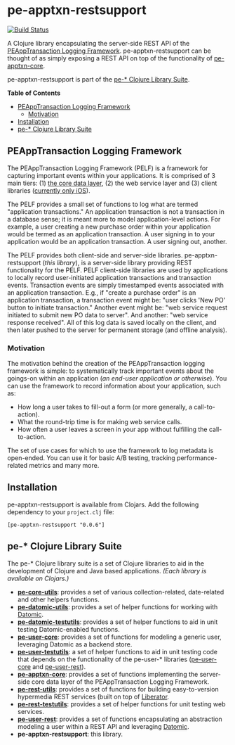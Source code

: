 # pe-apptxn-restsupport

[![Build Status](https://travis-ci.org/evanspa/pe-apptxn-restsupport.svg)](https://travis-ci.org/evanspa/pe-apptxn-restsupport)

A Clojure library encapsulating the server-side REST API of the [PEAppTransaction Logging Framework](#peapptransaction-logging-framework).  pe-apptxn-restsupport can be thought of as simply exposing a REST API on top of the functionality of [pe-apptxn-core](https://github.com/evanspa/pe-apptxn-core).

pe-apptxn-restsupport is part of the
[pe-* Clojure Library Suite](#pe--clojure-library-suite).

<!-- START doctoc generated TOC please keep comment here to allow auto update -->
<!-- DON'T EDIT THIS SECTION, INSTEAD RE-RUN doctoc TO UPDATE -->
**Table of Contents**
- [PEAppTransaction Logging Framework](#peapptransaction-logging-framework)
  - [Motivation](#motivation)
- [Installation](#installation)
- [pe-* Clojure Library Suite](#pe--clojure-library-suite)

<!-- END doctoc generated TOC please keep comment here to allow auto update -->

## PEAppTransaction Logging Framework

The PEAppTransaction Logging Framework (PELF) is a framework for capturing important
events within your applications.  It is comprised of 3 main tiers: (1)
[the core data layer](https://github.com/evanspa/pe-apptxn-core), (2)
the web service layer
and (3) client libraries ([currently only iOS](https://github.com/evanspa/PEAppTransaction-Logger)).

The PELF provides a small set of functions to log what are termed "application transactions."  An application transaction is not a transaction in a database sense; it is meant more to model application-level actions.  For example, a user creating a new purchase order within your application would be termed as an application transaction.  A user signing in to your application would be an application transaction.  A user signing out, another.

The PELF provides both client-side and server-side libraries.  pe-apptxn-restsupport (*this library*), is a server-side library providing REST functionality for the PELF.  PELF client-side libraries are used by applications to locally record user-initiated application transactions and transaction events.  Transaction events are simply timestamped events associated with an application transaction.  E.g., if "create a purchase order" is an application transaction, a transaction event might be: "user clicks 'New PO' button to initiate transaction."  Another event might be: "web service request initiated to submit new PO data to server".  And another: "web service response received".  All of this log data is saved locally on the client, and then later pushed to the server for permanent storage (and offline analysis).

### Motivation

The motivation behind the creation of the PEAppTransaction logging framework is
simple: to systematically track important events about the goings-on within an
application (*an end-user application or otherwise*).  You can use the framework
to record information about your application, such as:
+ How long a user takes to fill-out a form (or more generally, a call-to-action).
+ What the round-trip time is for making web service calls.
+ How often a user leaves a screen in your app without fulfilling the
call-to-action.

The set of use cases for which to use the framework to log metadata is
open-ended.  You can use it for basic A/B testing, tracking performance-related
metrics and many more.

## Installation

pe-apptxn-restsupport is available from Clojars.  Add the following dependency to your
`project.clj` file:

```
[pe-apptxn-restsupport "0.0.6"]
```

## pe-* Clojure Library Suite
The pe-* Clojure library suite is a set of Clojure libraries to aid in the
development of Clojure and Java based applications.
*(Each library is available on Clojars.)*
+ **[pe-core-utils](https://github.com/evanspa/pe-core-utils)**: provides a set
  of various collection-related, date-related and other helpers functions.
+ **[pe-datomic-utils](https://github.com/evanspa/pe-datomic-utils)**: provides
  a set of helper functions for working with [Datomic](https://www.datomic.com).
+ **[pe-datomic-testutils](https://github.com/evanspa/pe-datomic-testutils)**: provides
  a set of helper functions to aid in unit testing Datomic-enabled functions.
+ **[pe-user-core](https://github.com/evanspa/pe-user-core)**: provides
  a set of functions for modeling a generic user, leveraging Datomic as a
  backend store.
+ **[pe-user-testutils](https://github.com/evanspa/pe-user-testutils)**: a set of helper functions to aid in unit testing
code that depends on the functionality of the pe-user-* libraries
([pe-user-core](https://github.com/evanspa/pe-user-core) and [pe-user-rest](https://github.com/evanspa/pe-user-rest)).
+ **[pe-apptxn-core](https://github.com/evanspa/pe-apptxn-core)**: provides a
  set of functions implementing the server-side core data layer of the
  PEAppTransaction Logging Framework.
+ **[pe-rest-utils](https://github.com/evanspa/pe-rest-utils)**: provides a set
  of functions for building easy-to-version hypermedia REST services (built on
  top of [Liberator](http://clojure-liberator.github.io/liberator/).
+ **[pe-rest-testutils](https://github.com/evanspa/pe-rest-testutils)**: provides
  a set of helper functions for unit testing web services.
+ **[pe-user-rest](https://github.com/evanspa/pe-user-rest)**: provides a set of
  functions encapsulating an abstraction modeling a user within a REST API
  and leveraging [Datomic](http://www.datomic.com).
+ **pe-apptxn-restsupport**: this library.
